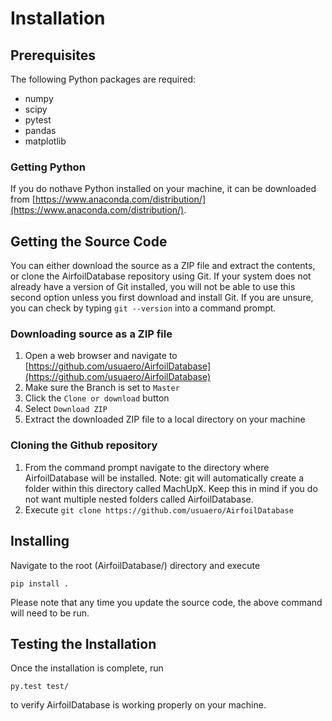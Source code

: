 # Installation

## Prerequisites

The following Python packages are required:

* numpy
* scipy
* pytest
* pandas
* matplotlib

### Getting Python

If you do nothave Python installed on your machine, it can be downloaded from [https://www.anaconda.com/distribution/](https://www.anaconda.com/distribution/).

## Getting the Source Code

You can either download the source as a ZIP file and extract the contents, or clone the AirfoilDatabase repository using Git. If your system does not already have a version of Git installed, you will not be able to use this second option unless you first download and install Git. If you are unsure, you can check by typing `git --version` into a command prompt.

### Downloading source as a ZIP file

1. Open a web browser and navigate to [https://github.com/usuaero/AirfoilDatabase](https://github.com/usuaero/AirfoilDatabase)
2. Make sure the Branch is set to `Master`
3. Click the `Clone or download` button
4. Select `Download ZIP`
5. Extract the downloaded ZIP file to a local directory on your machine

### Cloning the Github repository

1. From the command prompt navigate to the directory where AirfoilDatabase will be installed. Note: git will automatically create a folder within this directory called MachUpX. Keep this in mind if you do not want multiple nested folders called AirfoilDatabase.
2. Execute `git clone https://github.com/usuaero/AirfoilDatabase`

## Installing

Navigate to the root (AirfoilDatabase/) directory and execute

`pip install .`

Please note that any time you update the source code, the above command will need to be run.

## Testing the Installation

Once the installation is complete, run

`py.test test/`

to verify AirfoilDatabase is working properly on your machine.
